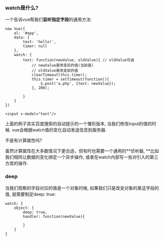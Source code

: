 ### watch是什么?

一个告诉vue帮我们**监听指定字段**的通用方法:

```
new Vue({
    el: '#app',
    data: {
        text: 'hello!',
        timer: null
    },
    watch: {
        text: function(newValue, oldValue){ // oldValue可选
            // newValue是改变后的值(当前值)
            // oldValue是改变前的值
            clearTimeout(this.timer);
            this.timer = setTimeout(function(){
                $.post('a.php', {text: newValue});
            }, 200);

        }
    }
})
```

```
<input v-model="text"/>
```

上面的例子其实百度搜索的自动提示的一个雏形版本, 当我们修改input的值的时候. vue会根据watch值的变化自动发送信息到服务器.

不是有计算属性吗?

虽然计算属性在大多数情况下更合适，但有时也需要一个通用的**侦听器, **比如我们相同让数据的变化绑定一个异步操作, 或者在watch内部写一些对引入的第三方库的操作.

### deep

当我们观察的字段对应的值是一个对象时候, 如果我们只是改变对象的某这字段的值, 就需要制定deep: true:

```
watch: {
    object: {
        deep: true,
        handler: function(newValue){

        }
    }
}
```



